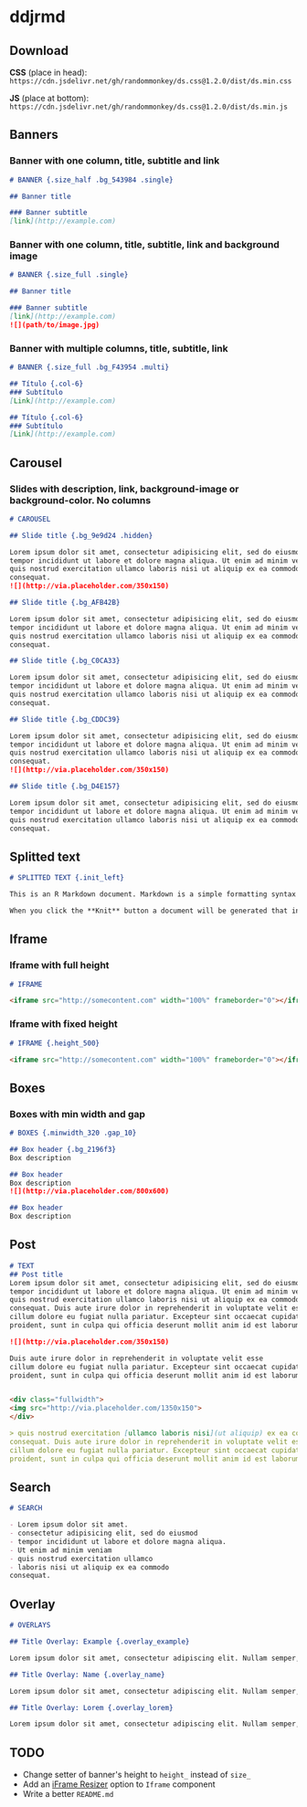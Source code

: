 # ddjrmd

## Download

**CSS** (place in head): `https://cdn.jsdelivr.net/gh/randommonkey/ds.css@1.2.0/dist/ds.min.css`

**JS** (place at bottom):
`https://cdn.jsdelivr.net/gh/randommonkey/ds.css@1.2.0/dist/ds.min.js`
## Banners

### Banner with one column, title, subtitle and link
```markdown
# BANNER {.size_half .bg_543984 .single}

## Banner title

### Banner subtitle
[link](http://example.com)
```
### Banner with one column, title, subtitle, link and background image
```markdown
# BANNER {.size_full .single}

## Banner title

### Banner subtitle
[link](http://example.com)
![](path/to/image.jpg)
```

### Banner with multiple columns, title, subtitle, link
```markdown
# BANNER {.size_full .bg_F43954 .multi}

## Título {.col-6}
### Subtítulo
[Link](http://example.com)

## Título {.col-6}
### Subtítulo
[Link](http://example.com)
```

## Carousel

### Slides with description, link, background-image or background-color. No columns
```markdown
# CAROUSEL

## Slide title {.bg_9e9d24 .hidden}

Lorem ipsum dolor sit amet, consectetur adipisicing elit, sed do eiusmod
tempor incididunt ut labore et dolore magna aliqua. Ut enim ad minim veniam,
quis nostrud exercitation ullamco laboris nisi ut aliquip ex ea commodo
consequat.
![](http://via.placeholder.com/350x150)

## Slide title {.bg_AFB42B}

Lorem ipsum dolor sit amet, consectetur adipisicing elit, sed do eiusmod
tempor incididunt ut labore et dolore magna aliqua. Ut enim ad minim veniam,
quis nostrud exercitation ullamco laboris nisi ut aliquip ex ea commodo
consequat.

## Slide title {.bg_C0CA33}

Lorem ipsum dolor sit amet, consectetur adipisicing elit, sed do eiusmod
tempor incididunt ut labore et dolore magna aliqua. Ut enim ad minim veniam,
quis nostrud exercitation ullamco laboris nisi ut aliquip ex ea commodo
consequat.

## Slide title {.bg_CDDC39}

Lorem ipsum dolor sit amet, consectetur adipisicing elit, sed do eiusmod
tempor incididunt ut labore et dolore magna aliqua. Ut enim ad minim veniam,
quis nostrud exercitation ullamco laboris nisi ut aliquip ex ea commodo
consequat.
![](http://via.placeholder.com/350x150)

## Slide title {.bg_D4E157}

Lorem ipsum dolor sit amet, consectetur adipisicing elit, sed do eiusmod
tempor incididunt ut labore et dolore magna aliqua. Ut enim ad minim veniam,
quis nostrud exercitation ullamco laboris nisi ut aliquip ex ea commodo
consequat.
```
## Splitted text
```markdown
# SPLITTED TEXT {.init_left}

This is an R Markdown document. Markdown is a simple formatting syntax for authoring HTML, PDF,and MS Word documents. For more details on using R Markdown see [here](http://rmarkdown.rstudio.com).

When you click the **Knit** button a document will be generated that includes both content as well as the output of any embedded R code chunks within the document. You can embed an R code chunk like this:
```

## Iframe
### Iframe with full height
```markdown
# IFRAME

<iframe src="http://somecontent.com" width="100%" frameborder="0"></iframe>
```
### Iframe with fixed height
```markdown
# IFRAME {.height_500}

<iframe src="http://somecontent.com" width="100%" frameborder="0"></iframe>
```

## Boxes
### Boxes with min width and gap
```markdown
# BOXES {.minwidth_320 .gap_10}

## Box header {.bg_2196f3}
Box description

## Box header
Box description
![](http://via.placeholder.com/800x600)

## Box header
Box description
```

## Post
```markdown
# TEXT
## Post title
Lorem ipsum dolor sit amet, consectetur adipisicing elit, sed do eiusmod
tempor incididunt ut labore et dolore magna aliqua. Ut enim ad minim veniam,
quis nostrud exercitation ullamco laboris nisi ut aliquip ex ea commodo
consequat. Duis aute irure dolor in reprehenderit in voluptate velit esse
cillum dolore eu fugiat nulla pariatur. Excepteur sint occaecat cupidatat non
proident, sunt in culpa qui officia deserunt mollit anim id est laborum.  

![](http://via.placeholder.com/350x150)

Duis aute irure dolor in reprehenderit in voluptate velit esse
cillum dolore eu fugiat nulla pariatur. Excepteur sint occaecat cupidatat non
proident, sunt in culpa qui officia deserunt mollit anim id est laborum.


<div class="fullwidth">
<img src="http://via.placeholder.com/1350x150">
</div>

> quis nostrud exercitation [ullamco laboris nisi](ut aliquip) ex ea commodo
consequat. Duis aute irure dolor in reprehenderit in voluptate velit esse
cillum dolore eu fugiat nulla pariatur. Excepteur sint occaecat cupidatat non
proident, sunt in culpa qui officia deserunt mollit anim id est laborum.
```

## Search
```markdown
# SEARCH

- Lorem ipsum dolor sit amet.
- consectetur adipisicing elit, sed do eiusmod
- tempor incididunt ut labore et dolore magna aliqua.
- Ut enim ad minim veniam
- quis nostrud exercitation ullamco 
- laboris nisi ut aliquip ex ea commodo
consequat.
```

## Overlay
```markdown
# OVERLAYS

## Title Overlay: Example {.overlay_example}

Lorem ipsum dolor sit amet, consectetur adipiscing elit. Nullam semper, mauris id imperdiet sodales, velit diam gravida leo, nec interdum nisi dolor in nulla. Proin tincidunt purus eu ipsum commodo tincidunt. Phasellus vehicula tempus orci. Proin egestas risus eu euismod eleifend. Aenean scelerisque vehicula lacus sit amet tempor. Etiam nisl nunc, viverra in erat a, facilisis congue ex. Nulla a nisi enim. Maecenas porttitor fringilla convallis.

## Title Overlay: Name {.overlay_name}

Lorem ipsum dolor sit amet, consectetur adipiscing elit. Nullam semper, mauris id imperdiet sodales, velit diam gravida leo, nec interdum nisi dolor in nulla. Proin tincidunt purus eu ipsum commodo tincidunt. Phasellus vehicula tempus orci. Proin egestas risus eu euismod eleifend. Aenean scelerisque vehicula lacus sit amet tempor. Etiam nisl nunc, viverra in erat a, facilisis congue ex. Nulla a nisi enim. Maecenas porttitor fringilla convallis.

## Title Overlay: Lorem {.overlay_lorem}

Lorem ipsum dolor sit amet, consectetur adipiscing elit. Nullam semper, mauris id imperdiet sodales, velit diam gravida leo, nec interdum nisi dolor in nulla. Proin tincidunt purus eu ipsum commodo tincidunt. Phasellus vehicula tempus orci. Proin egestas risus eu euismod eleifend. Aenean scelerisque vehicula lacus sit amet tempor. Etiam nisl nunc, viverra in erat a, facilisis congue ex. Nulla a nisi enim. Maecenas porttitor fringilla convallis.
```

## TODO
- Change setter of banner's height to `height_` instead of `size_`
- Add an [iFrame Resizer](https://github.com/davidjbradshaw/iframe-resizer) option to `Iframe` component
- Write a better `README.md`